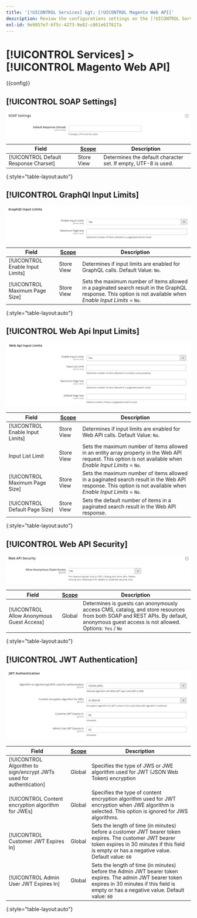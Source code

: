 ```yaml
---
title: '[!UICONTROL Services] &gt; [!UICONTROL Magento Web API]'
description: Review the configurations settings on the [!UICONTROL Services] &gt; [!UICONTROL Magento Web API] page of the Commerce Admin.
exl-id: 9e9857e7-6f5c-4273-9e82-c861e627827a
---
```

# [!UICONTROL Services] > [!UICONTROL Magento Web API]

{{config}}

<!-- [X-ref](../systems/integrations.md) -->

## [!UICONTROL SOAP Settings]

![SOAP Settings](./assets/web-api-soap-settings.png)<!-- zoom -->

|Field|[Scope](../../getting-started/websites-stores-views.md#scope-settings)|Description|
|--- |--- |--- |
|[!UICONTROL Default Response Charset]|Store View|Determines the default character set. If empty, UTF-8 is used.|

{:style="table-layout:auto"}

## [!UICONTROL GraphQl Input Limits]

![GraphQl Input Limits](./assets/web-api-graphql-input-limits.png)<!-- zoom -->

|Field|[Scope](../../getting-started/websites-stores-views.md#scope-settings)|Description|
|--- |--- |--- |
|[!UICONTROL Enable Input Limits]|Store View|Determines if input limits are enabled for GraphQL calls. Default Value: `No`.|
|[!UICONTROL Maximum Page Size]|Store View|Sets the maximum number of items allowed in a paginated search result in the GraphQL response. This option is not available when _Enable Input Limits_ = `No`.|

{:style="table-layout:auto"}

## [!UICONTROL Web Api Input Limits]

![Web Api Input Limits](./assets/web-api-input-limits.png)<!-- zoom -->

|Field|[Scope](../../getting-started/websites-stores-views.md#scope-settings)|Description|
|--- |--- |--- |
|[!UICONTROL Enable Input Limits]|Store View|Determines if input limits are enabled for Web API calls. Default Value: `No`.|
|Input List Limit|Store View|Sets the maximum number of items allowed in an entity array property in the Web API request. This option is not available when _Enable Input Limits_ = `No`.|
|[!UICONTROL Maximum Page Size]|Store View|Sets the maximum number of items allowed in a paginated search result in the Web API response. This option is not available when _Enable Input Limits_ = `No`.|
|[!UICONTROL Default Page Size]|Store View|Sets the default number of items in a paginated search result in the Web API response.|

{:style="table-layout:auto"}

## [!UICONTROL Web API Security]

![Web API Security](./assets/web-api-security.png)<!-- zoom -->

|Field|[Scope](../../getting-started/websites-stores-views.md#scope-settings)|Description|
|--- |--- |--- |
|[!UICONTROL Allow Anonymous Guest Access]|Global|Determines is guests can anonymously access CMS, catalog, and store resources from both SOAP and REST APIs. By default, anonymous guest access is not allowed. Options: `Yes` / `No`|

{:style="table-layout:auto"}

## [!UICONTROL JWT Authentication]

![JWT Authentication](./assets/web-api-jwt-authentication.png)<!-- zoom -->

|Field|[Scope](../../getting-started/websites-stores-views.md#scope-settings)|Description|
|--- |--- |--- |
|[!UICONTROL Algorithm to sign/encrypt JWTs used for authentication]|Global|Specifies the type of JWS or JWE algorithm used for JWT (JSON Web Token) encryption|
|[!UICONTROL Content encryption algorithm for JWEs]|Global|Specifies the type of content encryption algorithm used for JWT encryption when JWE algorithm is selected. This option is ignored for JWS algorithms.|
|[!UICONTROL Customer JWT Expires In]|Global|Sets the length of time (in minutes) before a customer JWT bearer token expires. The customer JWT bearer token expires in 30 minutes if this field is empty or has a negative value. Default value: `60`|
|[!UICONTROL Admin User JWT Expires In]|Global|Sets the length of time (in minutes) before the Admin JWT bearer token expires. The admin JWT bearer token expires in 30 minutes if this field is empty or has a negative value. Default value: `60`|

{:style="table-layout:auto"}
